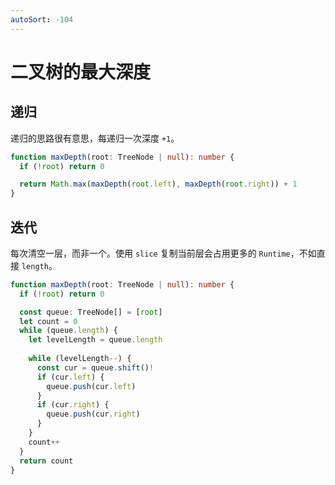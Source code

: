 ```yaml
---
autoSort: -104
---
```


# 二叉树的最大深度

## 递归

递归的思路很有意思，每递归一次深度 `+1`。

``` ts
function maxDepth(root: TreeNode | null): number {
  if (!root) return 0

  return Math.max(maxDepth(root.left), maxDepth(root.right)) + 1
}
```

## 迭代

每次清空一层，而非一个。使用 `slice` 复制当前层会占用更多的 `Runtime`，不如直接 `length`。

``` ts
function maxDepth(root: TreeNode | null): number {
  if (!root) return 0

  const queue: TreeNode[] = [root]
  let count = 0
  while (queue.length) {
    let levelLength = queue.length
    
    while (levelLength--) {
      const cur = queue.shift()!
      if (cur.left) {
        queue.push(cur.left)
      }
      if (cur.right) {
        queue.push(cur.right)
      }
    }
    count++
  }
  return count
}
```
